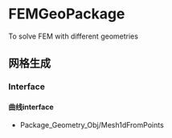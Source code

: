# FEMGeoPackage
To solve FEM with different geometries

## 网格生成
### Interface
#### 曲线interface
* Package_Geometry_Obj/Mesh1dFromPoints